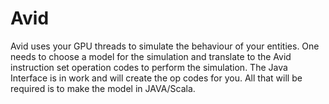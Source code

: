 # Avid

Avid uses your GPU threads to simulate the behaviour of your entities. One needs to choose a model for the simulation 
and translate to the Avid instruction set operation codes to perform the simulation. The Java Interface is in work and will create
the op codes for you. All that will be required is to make the model in JAVA/Scala.
